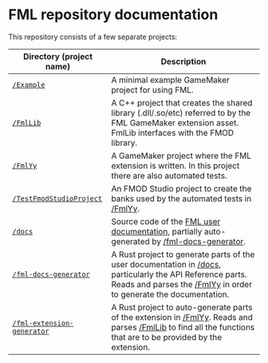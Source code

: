
# FML repository documentation

This repository consists of a few separate projects:

| Directory (project name) | Description |
|-|-|
| [`/Example`](/Example) | A minimal example GameMaker project for using FML. |
| [`/FmlLib`](/FmlLib) | A C++ project that creates the shared library (.dll/.so/etc) referred to by the FML GameMaker extension asset. FmlLib interfaces with the FMOD library. |
| [`/FmlYy`](/FmlYy) | A GameMaker project where the FML extension is written. In this project there are also automated tests. |
| [`/TestFmodStudioProject`](/TestFmodStudioProject) | An FMOD Studio project to create the banks used by the automated tests in [/FmlYy](/FmlYy). |
| [`/docs`](/docs) | Source code of the [FML user documentation](https://nikkilae.github.io/fml), partially auto-generated by [/fml-docs-generator](/fml-docs-generator). |
| [`/fml-docs-generator`](/fml-docs-generator) | A Rust project to generate parts of the user documentation in [/docs](/docs), particularly the API Reference parts. Reads and parses the [/FmlYy](/FmlYy) in order to generate the documentation. |
| [`/fml-extension-generator`](/fml-extension-generator) | A Rust project to auto-generate parts of the extension in [/FmlYy](/FmlYy). Reads and parses [/FmlLib](/FmlLib) to find all the functions that are to be provided by the extension. |

